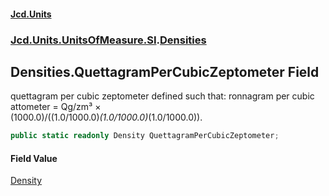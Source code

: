#### [Jcd.Units](index.md 'index')
### [Jcd.Units.UnitsOfMeasure.SI](Jcd.Units.UnitsOfMeasure.SI.md 'Jcd.Units.UnitsOfMeasure.SI').[Densities](Densities.md 'Jcd.Units.UnitsOfMeasure.SI.Densities')

## Densities.QuettagramPerCubicZeptometer Field

quettagram per cubic zeptometer defined such that: ronnagram per cubic attometer = Qg/zm³ ×  
(1000.0)/((1.0/1000.0)*(1.0/1000.0)*(1.0/1000.0)).

```csharp
public static readonly Density QuettagramPerCubicZeptometer;
```

#### Field Value
[Density](Density.md 'Jcd.Units.UnitTypes.Density')